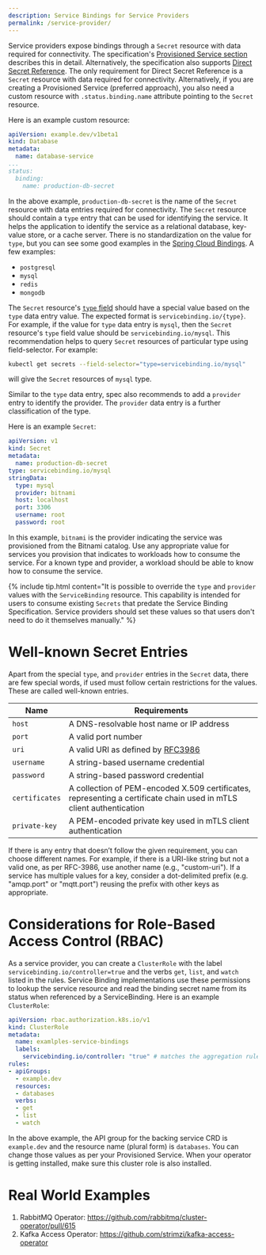 ```yaml
---
description: Service Bindings for Service Providers
permalink: /service-provider/
---
```


Service providers expose bindings through a `Secret` resource with data required for connectivity.  The specification's [Provisioned Service section][provisioned-service] describes this in detail.  Alternatively, the specification also supports [Direct Secret Reference][direct-secret-reference].  The only requirement for Direct Secret Reference is a `Secret` resource with data required for connectivity.  Alternatively, if you are creating a Provisioned Service (preferred approach), you also need a custom resource with `.status.binding.name` attribute pointing to the `Secret` resource.

Here is an example custom resource:

```yaml
apiVersion: example.dev/v1beta1
kind: Database
metadata:
  name: database-service
...
status:
  binding:
    name: production-db-secret
```

In the above example, `production-db-secret` is the name of the `Secret` resource with data entries required for connectivity.  The `Secret` resource should contain a `type` entry that can be used for identifying the service.  It helps the application to identify the service as a relational database, key-value store, or a cache server.  There is no standardization on the value for `type`, but you can see some good examples in the [Spring Cloud Bindings][spring-cloud-bindings].  A few examples:

- `postgresql`
- `mysql`
- `redis`
- `mongodb`

The `Secret` resource's [`type` field](https://kubernetes.io/docs/concepts/configuration/secret/#secret-types) should have a special value based on the `type` data entry value.  The expected format is `servicebinding.io/{type}`.  For example, if the value for `type` data entry is `mysql`, then the `Secret` resource's `type` field value should be `servicebinding.io/mysql`.  This recommendation helps to query `Secret` resources of particular type using field-selector. For example:

```bash
kubectl get secrets --field-selector="type=servicebinding.io/mysql"
```

will give the `Secret` resources of `mysql` type.

Similar to the `type` data entry, spec also recommends to add a `provider` entry to identify the provider.  The `provider` data entry is a further classification of the type.

Here is an example `Secret`:

```yaml
apiVersion: v1
kind: Secret
metadata:
  name: production-db-secret
type: servicebinding.io/mysql
stringData:
  type: mysql
  provider: bitnami
  host: localhost
  port: 3306
  username: root
  password: root
```

In this example, `bitnami` is the provider indicating the service was provisioned from the Bitnami catalog.  Use any appropriate value for services you provision that indicates to workloads how to consume the service. For a known type and provider, a workload should be able to know how to consume the service.

{% include tip.html content="It is possible to override the `type` and `provider` values with the `ServiceBinding` resource. This capability is intended for users to consume existing `Secrets` that predate the Service Binding Specification. Service providers should set these values so that users don't need to do it themselves manually." %}

# Well-known Secret Entries

Apart from the special `type`, and `provider` entries in the `Secret` data, there are few special words, if used must follow certain restrictions for the values.  These are called well-known entries.

| Name | Requirements
| ---- | ------------
| `host` | A DNS-resolvable host name or IP address
| `port` | A valid port number
| `uri` | A valid URI as defined by [RFC3986](https://tools.ietf.org/html/rfc3986)
| `username` | A string-based username credential
| `password` | A string-based password credential
| `certificates` | A collection of PEM-encoded X.509 certificates, representing a certificate chain used in mTLS client authentication
| `private-key` | A PEM-encoded private key used in mTLS client authentication


If there is any entry that doesn’t follow the given requirement, you can choose different names. For example, if there is a URI-like string but not a valid one, as per RFC-3986, use another name (e.g., "custom-uri"). If a service has multiple values for a key, consider a dot-delimited prefix (e.g. "amqp.port" or "mqtt.port") reusing the prefix with other keys as appropriate.

# Considerations for Role-Based Access Control (RBAC)

As a service provider, you can create a `ClusterRole` with the label
`servicebinding.io/controller=true` and the verbs `get`, `list`, and `watch`
listed in the rules.  Service Binding implementations use these permissions to lookup the service resource and read the binding secret name from its status when referenced by a ServiceBinding.  Here is an example `ClusterRole`:

```yaml
apiVersion: rbac.authorization.k8s.io/v1
kind: ClusterRole
metadata:
  name: examlples-service-bindings
  labels:
    servicebinding.io/controller: "true" # matches the aggregation rule selector
rules:
- apiGroups:
  - example.dev
  resources:
  - databases
  verbs:
  - get
  - list
  - watch
```

In the above example, the API group for the backing service CRD is
`example.dev` and the resource name (plural form) is `databases`.  You can
change those values as per your Provisioned Service.  When your operator is
getting installed, make sure this cluster role is also installed.

# Real World Examples

1. RabbitMQ Operator: https://github.com/rabbitmq/cluster-operator/pull/615
2. Kafka Access Operator: https://github.com/strimzi/kafka-access-operator

[provisioned-service]: https://github.com/servicebinding/spec#provisioned-service
[direct-secret-reference]: https://github.com/servicebinding/spec#direct-secret-reference
[spring-cloud-bindings]: https://github.com/spring-cloud/spring-cloud-bindings
